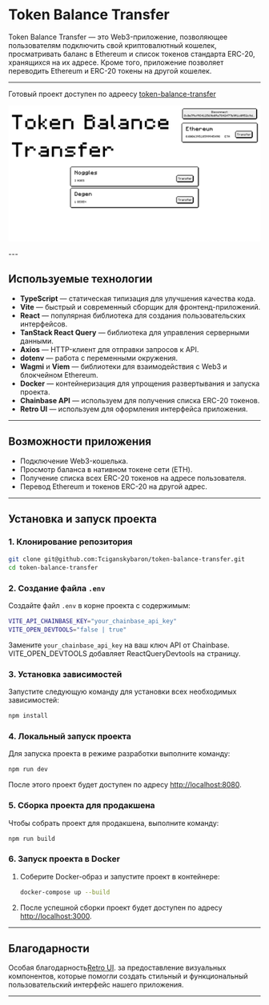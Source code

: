 # Token Balance Transfer

Token Balance Transfer — это Web3-приложение, позволяющее пользователям подключить свой криптовалютный кошелек, просматривать баланс в Ethereum и список токенов стандарта ERC-20, хранящихся на их адресе. Кроме того, приложение позволяет переводить Ethereum и ERC-20 токены на другой кошелек.

---

Готовый проект доступен по адреесу [token-balance-transfer](https://token-balance-transfer.vercel.app/)

<p align="left">
 <img width="700" src="public/demo.png" alt="demo"/>
</p>
---

## Используемые технологии

- **TypeScript** — статическая типизация для улучшения качества кода.
- **Vite** — быстрый и современный сборщик для фронтенд-приложений.
- **React** — популярная библиотека для создания пользовательских интерфейсов.
- **TanStack React Query** — библиотека для управления серверными данными.
- **Axios** — HTTP-клиент для отправки запросов к API.
- **dotenv** — работа с переменными окружения.
- **Wagmi** и **Viem** — библиотеки для взаимодействия с Web3 и блокчейном Ethereum.
- **Docker** — контейнеризация для упрощения развертывания и запуска проекта.
- **Chainbase API** — используем для получения списка ERC-20 токенов.
- **Retro UI** — используем для оформления интерфейса приложения.

---

## Возможности приложения

- Подключение Web3-кошелька.
- Просмотр баланса в нативном токене сети (ETH).
- Получение списка всех ERC-20 токенов на адресе пользователя.
- Перевод Ethereum и токенов ERC-20 на другой адрес.

---

## Установка и запуск проекта

### 1. Клонирование репозитория

```bash
git clone git@github.com:Tciganskybaron/token-balance-transfer.git
cd token-balance-transfer
```

### 2. Создание файла `.env`

Создайте файл `.env` в корне проекта с содержимым:

```bash
VITE_API_CHAINBASE_KEY="your_chainbase_api_key"
VITE_OPEN_DEVTOOLS="false | true" 
```

Замените `your_chainbase_api_key` на ваш ключ API от Chainbase.
VITE_OPEN_DEVTOOLS добавляет ReactQueryDevtools на страницу.

### 3. Установка зависимостей

Запустите следующую команду для установки всех необходимых зависимостей:

```bash
npm install
```

### 4. Локальный запуск проекта

Для запуска проекта в режиме разработки выполните команду:

```bash
npm run dev
```

После этого проект будет доступен по адресу [http://localhost:8080](http://localhost:8080).

### 5. Сборка проекта для продакшена

Чтобы собрать проект для продакшена, выполните команду:

```bash
npm run build
```

### 6. Запуск проекта в Docker

1. Соберите Docker-образ и запустите проект в контейнере:

   ```bash
   docker-compose up --build
   ```

2. После успешной сборки проект будет доступен по адресу [http://localhost:3000](http://localhost:3000).

---

## Благодарности

Особая благодарность[Retro UI](https://www.retroui.io/). за предоставление визуальных компонентов, которые помогли создать стильный и функциональный пользовательский интерфейс нашего приложения.

---
